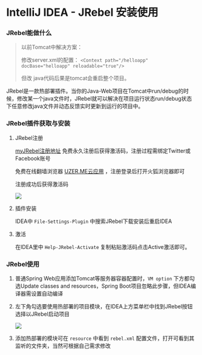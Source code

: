 # IntelliJ IDEA - JRebel 安装使用

### JRebel能做什么

>以前Tomcat中解决方案：
>
>修改server.xml的配置：
`<Context path="/helloapp" docBase="helloapp" reloadable="true"/> `
>
>但改 java代码后果是tomcat会重启整个项目。

JRebel是一款热部署插件。当你的Java-Web项目在Tomcat中run/debug的时候，修改某一个java文件时，JRebel就可以解决在项目运行状态run/debug状态下任意修改java文件并动态反馈实时更新到运行的项目中。

### JRebel插件获取与安装

1. JRebel注册

    [myJRebel注册地址](https://my.jrebel.com/register) 免费永久注册后获得激活码，注册过程需绑定Twitter或Facebook账号

    免费在线翻墙浏览器 [UZER.ME云应用](https://uzer.me/) ，注册登录后打开火狐浏览器即可

    注册成功后获得激活码

    ![](http://otabkoy17.bkt.clouddn.com/QQ%E6%88%AA%E5%9B%BE20170906101339.png)

2. 插件安装

    IDEA中 `File-Settings-Plugin` 中搜索JRebel下载安装后重启IDEA

3. 激活

    在IDEA里中 `Help-JRebel-Activate` 复制粘贴激活码点击Active激活即可。

### JRebel使用

1. 普通Spring Web应用添加Tomcat等服务器容器配置时，`VM option` 下方都勾选Update classes and resources，Spring Boot项目忽略此步骤，但IDEA编译器需设置自动编译

2. 左下角勾选要使用热部署的项目模块，在IDEA上方菜单栏中找到JRebel按钮选择以JRebel启动项目

    ![](http://otabkoy17.bkt.clouddn.com/QQ%E6%88%AA%E5%9B%BE20170906101532.png)
3. 添加热部署的模块可在 `resource` 中看到 `rebel.xml` 配置文件，打开可看到其监听的文件夹，当然可根据自己需求修改